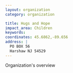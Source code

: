 ```yaml
---
layout: organization
category: organization

title: Hugs and Hope
impact_area: Children
keywords: 
coordinates: 45.6862,-89.656
address: |
  PO BOX 56
  Harshaw NJ 54529
---
```

Organization's overview
